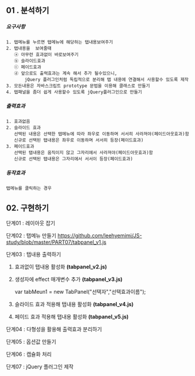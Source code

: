 ## 01 . 분석하기 

##### 요구사항

```
1. 탭메뉴를 누르면 탭메뉴에 해당하는 탭내용보여주기
2. 탭내용을  보여줄때 
   ⓐ 아무런 효과없이 바로보여주기
   ⓑ 슬라이드효과
   ⓒ 페이드효과
   ⓓ 앞으로도 출력효과는 계속 해서 추가 될수있으니, 
       jQuery 플러그인처럼 독립적으로 분리해 탭 내용에 연결해서 사용할수 있도록 제작
3. 모든내용은 자바스크립트 prototype 문법을 이용해 클래스로 만들기
4. 탭패널을 좀더 쉽게 사용할수 있도록 jQuery플러그인으로 만들기
```

##### 출력효과

```
1. 효과없음
2. 슬라이드 효과 
   선택된 내용은 선택한 탭메뉴에 따라 좌우로 이동하며 서서히 사라져야(페이드아웃효과)함
   신규로 선택된 탭내용은 좌우로 이동하며 서서히 등장(페이드효과)
3. 페이드효과 
   선택된 탭내용은 움직이지 않고 그자리에서 사라져야(페이드아웃효과)함
   신규로 선택된 탭내용은 그자리에서 서서이 등장(페이드효과)
```

##### 동작효과

```
탭메뉴를 클릭하는 경우
```



## 02. 구현하기

단계01 : 레이아웃 잡기 

단계02 : 탭메뉴 만들기 https://github.com/leehyemimi/JS-study/blob/master/PART07/tabpanel_v1.js

단계03 : 탭내용 출력하기

1. 효과없이 탭내용 활성화 **(tabpanel_v2.js)**

2. 생성자에 effect 매개변수 추가 **(tabpanel_v3.js)**

   var tabMeun1 = new TabPanel("선택자","선택효과이름");

3. 슬라이드 효과 적용해 탭내용 활성화 **(tabpanel_v4.js)**

4. 페이드 효과 적용해 탭내용 활성화 **(tabpanel_v5.js)**

단계04 : 다형성을 활용해 출력효과 분리하기

단계05 : 옵션값 만들기

단계06 : 캡슐화 처리

단계07 : jQuery 플러그인 제작